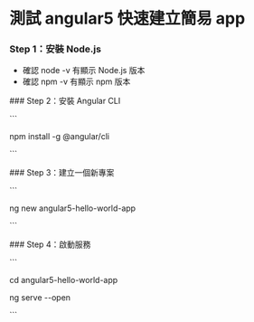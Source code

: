 # 測試 angular5 快速建立簡易 app



### Step 1：安裝 Node.js

* 確認 node -v 有顯示 Node.js 版本
* 確認 npm -v 有顯示 npm 版本



\#\#\# Step 2：安裝 Angular CLI

\`\`\`

npm install -g @angular/cli

\`\`\`



\#\#\# Step 3：建立一個新專案

\`\`\`

ng new angular5-hello-world-app

\`\`\`



\#\#\# Step 4：啟動服務

\`\`\`

cd angular5-hello-world-app

ng serve --open

\`\`\`

